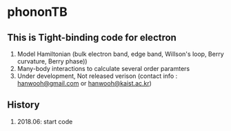 # phononTB

## This is Tight-binding code for electron

1. Model Hamiltonian (bulk electron band, edge band, Willson's loop, Berry curvature, Berry phase))
1. Many-body interactions to calculate several order paramters
1. Under development, Not released verison (contact info : hanwooh@gmail.com or hanwooh@kaist.ac.kr)

## History

1. 2018.06: start code
